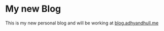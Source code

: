 # My new Blog

This is my new personal blog and will be working at [blog.adhyandhull.me](https://blog.adhyandhull.me)

